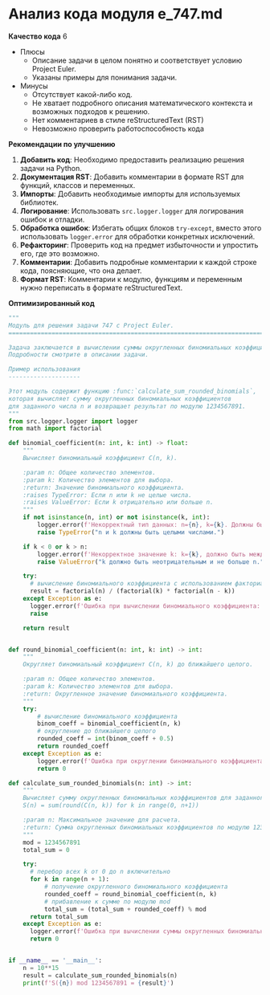 # Анализ кода модуля e_747.md

**Качество кода**
6
-  Плюсы
    - Описание задачи в целом понятно и соответствует условию Project Euler.
    - Указаны примеры для понимания задачи.
-  Минусы
    - Отсутствует какой-либо код.
    - Не хватает подробного описания математического контекста и возможных подходов к решению.
    - Нет комментариев в стиле reStructuredText (RST)
    - Невозможно проверить работоспособность кода

**Рекомендации по улучшению**

1.  **Добавить код**: Необходимо предоставить реализацию решения задачи на Python.
2.  **Документация RST**: Добавить комментарии в формате RST для функций, классов и переменных.
3.  **Импорты**: Добавить необходимые импорты для используемых библиотек.
4.  **Логирование**: Использовать `src.logger.logger` для логирования ошибок и отладки.
5.  **Обработка ошибок**: Избегать общих блоков `try-except`, вместо этого использовать `logger.error` для обработки конкретных исключений.
6.  **Рефакторинг**: Проверить код на предмет избыточности и упростить его, где это возможно.
7.  **Комментарии**: Добавить подробные комментарии к каждой строке кода, поясняющие, что она делает.
8.  **Формат RST**: Комментарии к модулю, функциям и переменным нужно переписать в формате reStructuredText.

**Оптимизированный код**

```python
"""
Модуль для решения задачи 747 с Project Euler.
=========================================================================================

Задача заключается в вычислении суммы округленных биномиальных коэффициентов.
Подробности смотрите в описании задачи.

Пример использования
--------------------

Этот модуль содержит функцию :func:`calculate_sum_rounded_binomials`,
которая вычисляет сумму округленных биномиальных коэффициентов
для заданного числа n и возвращает результат по модулю 1234567891.
"""
from src.logger.logger import logger
from math import factorial

def binomial_coefficient(n: int, k: int) -> float:
    """
    Вычисляет биномиальный коэффициент C(n, k).

    :param n: Общее количество элементов.
    :param k: Количество элементов для выбора.
    :return: Значение биномиального коэффициента.
    :raises TypeError: Если n или k не целые числа.
    :raises ValueError: Если k отрицательно или больше n.
    """
    if not isinstance(n, int) or not isinstance(k, int):
        logger.error(f'Некорректный тип данных: n={n}, k={k}. Должны быть целыми числами')
        raise TypeError("n и k должны быть целыми числами.")

    if k < 0 or k > n:
        logger.error(f'Некорректное значение k: k={k}, должно быть между 0 и n={n}')
        raise ValueError("k должно быть неотрицательным и не больше n.")

    try:
      # вычисление биномиального коэффициента с использованием факториалов
      result = factorial(n) / (factorial(k) * factorial(n - k))
    except Exception as e:
      logger.error(f'Ошибка при вычислении биномиального коэффициента: {e}')
      raise

    return result


def round_binomial_coefficient(n: int, k: int) -> int:
    """
    Округляет биномиальный коэффициент C(n, k) до ближайшего целого.

    :param n: Общее количество элементов.
    :param k: Количество элементов для выбора.
    :return: Округленное значение биномиального коэффициента.
    """
    try:
        # вычисление биномиального коэффициента
        binom_coeff = binomial_coefficient(n, k)
        # округление до ближайшего целого
        rounded_coeff = int(binom_coeff + 0.5)
        return rounded_coeff
    except Exception as e:
        logger.error(f'Ошибка при округлении биномиального коэффициента: {e}')
        return 0

def calculate_sum_rounded_binomials(n: int) -> int:
    """
    Вычисляет сумму округленных биномиальных коэффициентов для заданного n.
    S(n) = sum(round(C(n, k)) for k in range(0, n+1))

    :param n: Максимальное значение для расчета.
    :return: Сумма округленных биномиальных коэффициентов по модулю 1234567891.
    """
    mod = 1234567891
    total_sum = 0

    try:
      # перебор всех k от 0 до n включительно
      for k in range(n + 1):
          # получение округленного биномиального коэффициента
          rounded_coeff = round_binomial_coefficient(n, k)
          # прибавление к сумме по модулю mod
          total_sum = (total_sum + rounded_coeff) % mod
      return total_sum
    except Exception as e:
      logger.error(f'Ошибка при вычислении суммы округленных биномиальных коэффициентов: {e}')
      return 0


if __name__ == '__main__':
    n = 10**15
    result = calculate_sum_rounded_binomials(n)
    print(f'S({n}) mod 1234567891 = {result}')
```
